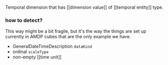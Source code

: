 Temporal dimension that has [[dimension value]] of [[temporal entity]] type.
### how to detect?

This way might be a bit fragile, but it's the way the things are set up currently in AMDP cubes that are the only example we have.
- GeneralDateTimeDescription `dataKind`
- ordinal `scaleType`
- non-empty [[time unit]]

